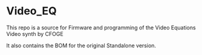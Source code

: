 # Video_EQ

This repo is a source for Firmware and programming of the Video Equations Video synth by CFOGE

It also contains the BOM for the original Standalone version.
